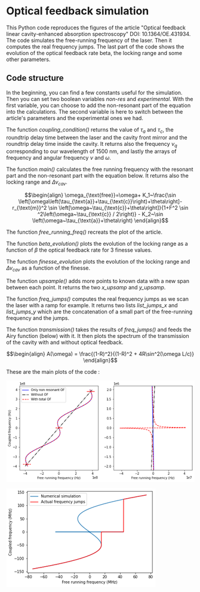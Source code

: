 # Optical feedback simulation

This Python code reproduces the figures of the article "Optical feedback linear cavity-enhanced absorption spectroscopy" DOI: 10.1364/OE.431934. 
The code simulates the free-running frequency of the laser. Then it computes the real frequency jumps. The last part of the code shows the evolution of the optical feedback rate beta, the locking range and some other parameters.

## Code structure
In the beginning, you can find a few constants useful for the simulation. Then you can set two boolean variables _non-res_ and _experimental_. With the first variable, you can choose to add the non-resonant part of the equation into the calculations. The second variable is here to switch between the article's parameters and the experimental ones we had.

The function _coupling_condition()_ returns the value of $\tau_a$ and $\tau_c$, the roundtrip delay time between the laser and the cavity front mirror and the roundtrip delay time inside the cavity. It returns also the frequency $\nu_q$ corresponding to our wavelength of 1500 nm, and lastly the arrays of frequency and angular frequency $\nu$ and $\omega$.

The function _main()_ calculates the free running frequency with the resonant part and the non-resonant part with the equation below. It returns also the locking range and $\Delta \nu_{cav}$.

$$\begin{align}
\omega_{\text{free}}=\omega+ K_1~\frac{\sin \left[\omega\left(\tau_{\text{a}}+\tau_{\text{c}}\right)+\theta\right]-r_{\text{m}}^2 \sin \left[\omega~\tau_{\text{c}}+\theta\right]}{1+F^2 \sin ^2\left(\omega~\tau_{\text{c}} / 2\right)} - K_2~\sin \left(\omega~\tau_{\text{a}}+\theta\right)
\end{align}$$

The function _free_running_freq()_ recreats the plot of the article.

The function _beta_evolution()_ plots the evolution of the locking range as a function of $\beta$ the optical feedback rate for 3 finesse values.

The function _finesse_evolution_ plots the evolution of the locking range and $\Delta \nu_{cav}$ as a function  of the finesse.

The function _upsample()_ adds more points to known data with a new span between each point. It returns the two _x_upsamp_ and _y_upsamp_.

The function _freq_jumps()_ computes the real frequency jumps as we scan the laser with a ramp for example. It returns two lists _list_jumps_x_ and _list_jumps_y_ which are the concatenation of a small part of the free-running frequency and the jumps.

The function _transmission()_ takes the results of _freq_jumps()_ and feeds the Airy function (below) with it. It then plots the spectrum of the transmission of the cavity with and without optical feedback.

$$\begin{align}
A(\omega) = \frac{(1-R)^2}{(1-R)^2 + 4R\sin^2(\omega L/c)}
\end{align}$$

These are the main plots of the code :

![Free running frequency](https://github.com/MaloBriend/optical_feedback_simulation/blob/main/free_running_frequency.png?raw=true)

![Free running frequency](https://github.com/MaloBriend/optical_feedback_simulation/blob/main/frequency_jumps.png?raw=true)


